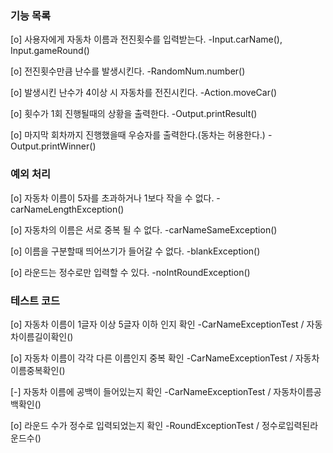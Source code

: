 ### 기능 목록 ###

[o] 사용자에게 자동차 이름과 전진횟수를 입력받는다. -Input.carName(), Input.gameRound()

[o] 전진횟수만큼 난수를 발생시킨다. -RandomNum.number()

[o] 발생시킨 난수가 4이상 시 자동차를 전진시킨다. -Action.moveCar()

[o] 횟수가 1회 진행될때의 상황을 출력한다. -Output.printResult()

[o] 마지막 회차까지 진행했을때 우승자를 출력한다.(동차는 허용한다.) -Output.printWinner()



### 예외 처리 ###

[o] 자동차 이름이 5자를 초과하거나 1보다 작을 수 없다. -carNameLengthException()

[o] 자동차의 이름은 서로 중복 될 수 없다. -carNameSameException()

[o] 이름을 구분할때 띄어쓰기가 들어갈 수 없다. -blankException()

[o] 라운드는 정수로만 입력할 수 있다. -noIntRoundException()



### 테스트 코드 ###

[o] 자동차 이름이 1글자 이상 5글자 이하 인지 확인 -CarNameExceptionTest / 자동차이름길이확인()

[o] 자동차 이름이 각각 다른 이름인지 중복 확인 -CarNameExceptionTest / 자동차이름중복확인()

[-] 자동차 이름에 공백이 들어있는지 확인 -CarNameExceptionTest / 자동차이름공백확인()

[o] 라운드 수가 정수로 입력되었는지 확인 -RoundExceptionTest / 정수로입력된라운드수()